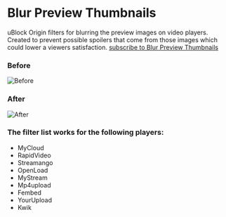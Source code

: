 # Blur Preview Thumbnails
uBlock Origin filters for blurring the preview images on video players. Created to prevent possible spoilers that come from those images which could lower a viewers satisfaction. [subscribe to Blur Preview Thumbnails](https://subscribe.adblockplus.org/?location=https://raw.githubusercontent.com/Karmesinrot/Anifiltrs/master/Blur%20Preview%20Thumbnails/Blur%20preview%20thumbnails.txt&title=Anifiltrs%20%E2%80%94%20%F0%9F%8D%B6%20Blur%20Preview%20Thumbnails)

### Before
![Before](https://raw.githubusercontent.com/Karmesinrot/Anifiltrs/master/Screenshots/bpt_unapplied.png)



### After
![After](https://raw.githubusercontent.com/Karmesinrot/Anifiltrs/master/Screenshots/bpt_applied.png)


### The filter list works for the following players:
* MyCloud
* RapidVideo
* Streamango
* OpenLoad
* MyStream
* Mp4upload
* Fembed
* YourUpload
* Kwik
